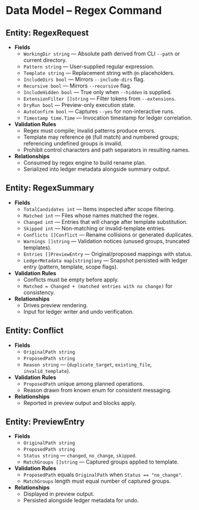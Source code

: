 # Data Model – Regex Command

## Entity: RegexRequest
- **Fields**
  - `WorkingDir string` — Absolute path derived from CLI `--path` or current directory.
  - `Pattern string` — User-supplied regular expression.
  - `Template string` — Replacement string with `@n` placeholders.
  - `IncludeDirs bool` — Mirrors `--include-dirs` flag.
  - `Recursive bool` — Mirrors `--recursive` flag.
  - `IncludeHidden bool` — True only when `--hidden` is supplied.
  - `ExtensionFilter []string` — Filter tokens from `--extensions`.
  - `DryRun bool` — Preview-only execution state.
  - `AutoConfirm bool` — Captures `--yes` for non-interactive runs.
  - `Timestamp time.Time` — Invocation timestamp for ledger correlation.
- **Validation Rules**
  - Regex must compile; invalid patterns produce errors.
  - Template may reference `@0` (full match) and numbered groups; referencing undefined groups is invalid.
  - Prohibit control characters and path separators in resulting names.
- **Relationships**
  - Consumed by regex engine to build rename plan.
  - Serialized into ledger metadata alongside summary output.

## Entity: RegexSummary
- **Fields**
  - `TotalCandidates int` — Items inspected after scope filtering.
  - `Matched int` — Files whose names matched the regex.
  - `Changed int` — Entries that will change after template substitution.
  - `Skipped int` — Non-matching or invalid-template entries.
  - `Conflicts []Conflict` — Rename collisions or generated duplicates.
  - `Warnings []string` — Validation notices (unused groups, truncated templates).
  - `Entries []PreviewEntry` — Original/proposed mappings with status.
  - `LedgerMetadata map[string]any` — Snapshot persisted with ledger entry (pattern, template, scope flags).
- **Validation Rules**
  - Conflicts must be empty before apply.
  - `Matched = Changed + (matched entries with no change)` for consistency.
- **Relationships**
  - Drives preview rendering.
  - Input for ledger writer and undo verification.

## Entity: Conflict
- **Fields**
  - `OriginalPath string`
  - `ProposedPath string`
  - `Reason string` — (`duplicate_target`, `existing_file`, `invalid_template`).
- **Validation Rules**
  - `ProposedPath` unique among planned operations.
  - Reason drawn from known enum for consistent messaging.
- **Relationships**
  - Reported in preview output and blocks apply.

## Entity: PreviewEntry
- **Fields**
  - `OriginalPath string`
  - `ProposedPath string`
  - `Status string` — `changed`, `no_change`, `skipped`.
  - `MatchGroups []string` — Captured groups applied to template.
- **Validation Rules**
  - `ProposedPath` equals `OriginalPath` when `Status == "no_change"`.
  - `MatchGroups` length must equal number of captured groups.
- **Relationships**
  - Displayed in preview output.
  - Persisted alongside ledger metadata for undo.
